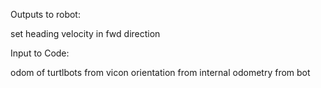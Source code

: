 Outputs to robot: 

set heading 
velocity in fwd direction 


Input to Code: 

odom of turtlbots from vicon 
orientation from internal odometry from bot
